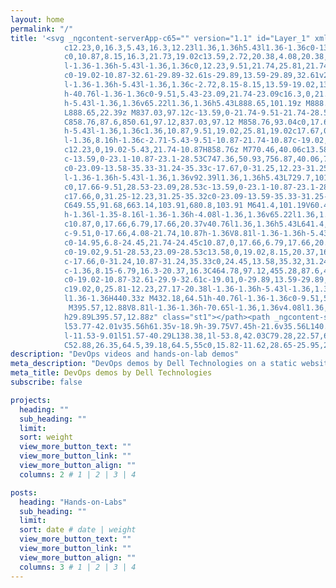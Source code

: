 ```yaml
---
layout: home
permalink: "/"
title: '<svg _ngcontent-serverApp-c65="" version="1.1" id="Layer_1" xmlns="http://www.w3.org/2000/svg" xmlns:xlink="http://www.w3.org/1999/xlink" x="0px" y="0px" viewBox="0 0 1017 132" xml:space="preserve" style="enable-background: new 0 0 1017 132;"><style _ngcontent-serverApp-c65=""> .st1 { fill: #0076CE } </style><g _ngcontent-serverApp-c65=""><path _ngcontent-serverApp-c65="" d="M1015,84.89c0-12.23-6.8-17.66-20.39-20.38c-13.58-2.71-21.73-4.08-21.73-13.58c0-6.79,5.43-10.87,14.95-10.87
            c12.23,0,16.3,5.43,16.3,12.23l1.36,1.36h5.43l1.36-1.36c0-13.58-10.87-19.02-24.46-19.02c-14.95,0-23.09,8.15-23.09,17.67
            c0,10.87,8.15,16.3,21.73,19.02c13.59,2.72,20.38,4.08,20.38,14.95c0,6.79-4.07,12.23-17.66,12.23c-12.23,0-17.66-6.8-17.66-14.95
            l-1.36-1.36h-5.43l-1.36,1.36c0,12.23,9.51,21.74,25.81,21.74C1006.84,103.91,1015,95.76,1015,84.89 M956.58,71.31l1.35-1.36v-4.07
            c0-19.02-10.87-32.61-29.89-32.61s-29.89,13.59-29.89,32.61v2.71c0,19.02,9.51,35.32,31.25,35.32c19.02,0,25.81-12.23,27.17-20.38
            l-1.36-1.36h-5.43l-1.36,1.36c-2.72,8.15-8.15,13.59-19.02,13.59c-17.67,0-23.1-16.3-23.1-24.45l1.36-1.36H956.58z M948.43,64.51
            h-40.76l-1.36-1.36c0-9.51,5.43-23.09,21.74-23.09c16.3,0,21.74,13.58,21.74,23.09L948.43,64.51z M888.65,101.19V35.97l-1.36-1.36
            h-5.43l-1.36,1.36v65.22l1.36,1.36h5.43L888.65,101.19z M888.65,22.39v-8.15l-1.36-1.36h-5.43l-1.36,1.36v8.15l1.36,1.36h5.43
            L888.65,22.39z M837.03,97.12c-13.59,0-21.74-9.51-21.74-28.53c0-19.02,8.15-28.53,21.74-28.53c13.58,0,21.73,9.51,21.73,28.53
            C858.76,87.6,850.61,97.12,837.03,97.12 M858.76,93.04c0,17.66-4.08,31.25-20.38,31.25c-12.23,0-16.3-5.43-17.66-12.23l-1.36-1.36
            h-5.43l-1.36,1.36c1.36,10.87,9.51,19.02,25.81,19.02c17.67,0,28.53-10.87,28.53-38.04V35.97l-1.36-1.36h-4.08l-1.36,1.36
            l-1.36,8.16h-1.36c-2.71-5.43-9.51-10.87-21.74-10.87c-19.02,0-28.53,14.95-28.53,35.33c0,20.37,9.51,35.32,28.53,35.32
            c12.23,0,19.02-5.43,21.74-10.87H858.76z M770.46,40.06c13.58,0,23.09,10.87,23.09,28.53c0,17.66-9.51,28.53-23.09,28.53
            c-13.59,0-23.1-10.87-23.1-28.53C747.36,50.93,756.87,40.06,770.46,40.06 M770.46,103.91c17.66,0,31.24-12.23,31.24-35.32
            c0-23.09-13.58-35.33-31.24-35.33c-17.67,0-31.25,12.23-31.25,35.33C739.21,91.68,752.8,103.91,770.46,103.91 M729.7,101.19V8.81
            l-1.36-1.36h-5.43l-1.36,1.36v92.39l1.36,1.36h5.43L729.7,101.19z M680.8,40.06c13.58,0,23.09,10.87,23.09,28.53
            c0,17.66-9.51,28.53-23.09,28.53c-13.59,0-23.1-10.87-23.1-28.53C657.7,50.93,667.21,40.06,680.8,40.06 M680.8,103.91
            c17.66,0,31.25-12.23,31.25-35.32c0-23.09-13.59-35.33-31.25-35.33c-17.66,0-31.25,12.23-31.25,35.33
            C649.55,91.68,663.14,103.91,680.8,103.91 M641.4,101.19V60.43c0-17.66-9.51-27.17-24.45-27.17c-9.51,0-17.67,4.08-21.74,10.87
            h-1.36l-1.35-8.16l-1.36-1.36h-4.08l-1.36,1.36v65.22l1.36,1.36h5.44l1.35-1.36V64.51c0-14.95,6.8-24.45,21.74-24.45
            c10.87,0,17.66,6.79,17.66,20.37v40.76l1.36,1.36h5.43L641.4,101.19z M572.11,101.19V60.43c0-17.66-9.51-27.17-24.45-27.17
            c-9.51,0-17.66,4.08-21.74,10.87h-1.36V8.81l-1.36-1.36h-5.43l-1.36,1.36v92.39l1.36,1.36h5.43l1.36-1.36V64.51
            c0-14.95,6.8-24.45,21.74-24.45c10.87,0,17.66,6.79,17.66,20.37v40.76l1.36,1.36h5.44L572.11,101.19z M455.28,68.59
            c0-19.02,9.51-28.53,23.09-28.53c13.58,0,19.02,8.15,20.37,16.3l1.36,1.36h5.44l1.36-1.36c-1.36-13.58-12.23-23.09-28.53-23.09
            c-17.66,0-31.24,10.87-31.24,35.33c0,24.45,13.58,35.32,31.24,35.32c16.3,0,27.17-9.51,28.53-23.09l-1.36-1.36h-5.44l-1.36,1.36
            c-1.36,8.15-6.79,16.3-20.37,16.3C464.78,97.12,455.28,87.6,455.28,68.59 M440.33,71.31l1.36-1.36v-4.07
            c0-19.02-10.87-32.61-29.9-32.61c-19.01,0-29.89,13.59-29.89,32.61v2.71c0,19.02,9.51,35.32,31.25,35.32
            c19.02,0,25.81-12.23,27.17-20.38l-1.36-1.36h-5.43l-1.36,1.36c-2.71,8.15-8.15,13.59-19.02,13.59c-17.66,0-23.09-16.3-23.09-24.45
            l1.36-1.36H440.33z M432.18,64.51h-40.76l-1.36-1.36c0-9.51,5.43-23.09,21.73-23.09c16.31,0,21.74,13.58,21.74,23.09L432.18,64.51z
             M395.57,12.88V8.81l-1.36-1.36h-70.65l-1.36,1.36v4.08l1.36,1.36h29.89l1.36,1.36v85.59l1.36,1.36h5.43l1.36-1.36V15.6l1.36-1.36
            h29.89L395.57,12.88z" class="st1"></path><path _ngcontent-serverApp-c65="" d="M322.2,83.65v18.9h-61.35V7.45h21.6v76.2H322.2z M38.55,102.55c22.13,0,40.73-15.12,46.03-35.58l53.8,42.03
            l53.77-42.01v35.56h61.35v-18.9h-39.75V7.45h-21.6v35.56L140.58,83.3l-11.53-9.01L153.73,55l26.88-21L165.27,22L113.69,62.3
            l-11.53-9.01l51.57-40.29L138.38,1l-53.8,42.03C79.28,22.57,60.68,7.45,38.55,7.45H0v95.1H38.55z M21.6,83.65v-57.3h16.95
            C52.88,26.35,64.5,39.18,64.5,55c0,15.82-11.62,28.65-25.95,28.65H21.6z" class="st1"></path></g></svg> presents!'
description: "DevOps videos and hands-on-lab demos"
meta_description: "DevOps demos by Dell Technologies on a static website"
meta_title: DevOps demos by Dell Technologies
subscribe: false

projects:
  heading: ""
  sub_heading: ""
  limit: 
  sort: weight
  view_more_button_text: ""
  view_more_button_link: ""
  view_more_button_align: ""
  columns: 2 # 1 | 2 | 3 | 4

posts:
  heading: "Hands-on-Labs"
  sub_heading: ""
  limit:
  sort: date # date | weight
  view_more_button_text: ""
  view_more_button_link: ""
  view_more_button_align: ""
  columns: 3 # 1 | 2 | 3 | 4
---
```

